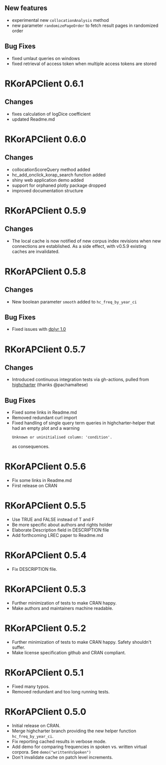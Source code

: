 ## New features
- experimental new `collocationAnalysis` method
- new parameter `randomizePageOrder` to fetch result pages in randomized order 

## Bug Fixes
- fixed umlaut queries on windows
- fixed retrieval of access token when multiple access tokens are stored

# RKorAPClient 0.6.1

## Changes
- fixes calculation of logDice coefficient
- updated Readme.md

# RKorAPClient 0.6.0

## Changes
- collocationScoreQuery method added
- hc_add_onclick_korap_search function added
- shiny web application demo added
- support for orphaned plotly package dropped
- improved documentation structure

# RKorAPClient 0.5.9

## Changes
- The local cache is now notified of new corpus index revisions when new connections are established. As a side effect, with v0.5.9 existing caches are invalidated. 

# RKorAPClient 0.5.8

## Changes
- New boolean parameter `smooth` added to `hc_freq_by_year_ci`

## Bug Fixes
- Fixed issues with [dplyr 1.0](https://github.com/tidyverse/dplyr/releases/tag/v1.0.0)

# RKorAPClient 0.5.7

## Changes
- Introduced continuous integration tests via gh-actions, pulled from [highcharter](https://github.com/jbkunst/highcharter) (thanks @pachamaltese)

## Bug Fixes
- Fixed some links in Readme.md
- Removed redundant curl import
- Fixed handling of single query term queries in highcharter-helper that had an empty plot and a warning 
  ```
  Unknown or uninitialised column: 'condition'.
  ```
  as consequences.

# RKorAPClient 0.5.6
- Fix some links in Readme.md
- First release on CRAN

# RKorAPClient 0.5.5
- Use TRUE and FALSE instead of T and F
- Be more specific about authors and rights holder
- Elaborate Description field in DESCRIPTION file
- Add forthcoming LREC paper to Readme.md

# RKorAPClient 0.5.4
- Fix DESCRIPTION file.

# RKorAPClient 0.5.3
- Further minimization of tests to make CRAN happy.
- Make authors and maintainers machine readable.

# RKorAPClient 0.5.2
- Further minimization of tests to make CRAN happy. Safety shouldn't suffer.
- Make license specification github and CRAN compliant.

# RKorAPClient 0.5.1
- Fixed many typos.
- Removed redundant and too long running tests.

# RKorAPClient 0.5.0

- Initial release on CRAN.
- Merge highcharter branch providing the new helper function `hc_freq_by_year_ci`.
- Fix reporting cached results in verbose mode.
- Add demo for comparing frequencies in spoken vs. written virtual corpora. See `demo("writtenVsSpoken")`
- Don't invalidate cache on patch level increments.

